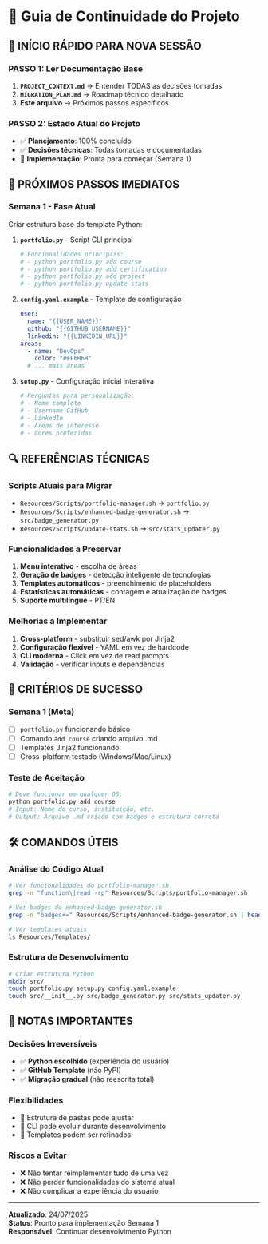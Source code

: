 # 📖 Guia de Continuidade do Projeto

## 🎯 INÍCIO RÁPIDO PARA NOVA SESSÃO

### **PASSO 1: Ler Documentação Base**
1. **`PROJECT_CONTEXT.md`** → Entender TODAS as decisões tomadas
2. **`MIGRATION_PLAN.md`** → Roadmap técnico detalhado  
3. **Este arquivo** → Próximos passos específicos

### **PASSO 2: Estado Atual do Projeto**
- ✅ **Planejamento**: 100% concluído
- ✅ **Decisões técnicas**: Todas tomadas e documentadas
- 🔄 **Implementação**: Pronta para começar (Semana 1)

## 🚀 PRÓXIMOS PASSOS IMEDIATOS

### **Semana 1 - Fase Atual**
Criar estrutura base do template Python:

1. **`portfolio.py`** - Script CLI principal
   ```python
   # Funcionalidades principais:
   # - python portfolio.py add course
   # - python portfolio.py add certification  
   # - python portfolio.py add project
   # - python portfolio.py update-stats
   ```

2. **`config.yaml.example`** - Template de configuração
   ```yaml
   user:
     name: "{{USER_NAME}}"
     github: "{{GITHUB_USERNAME}}"
     linkedin: "{{LINKEDIN_URL}}"
   areas:
     - name: "DevOps" 
       color: "#FF6B6B"
     # ... mais áreas
   ```

3. **`setup.py`** - Configuração inicial interativa
   ```python
   # Perguntas para personalização:
   # - Nome completo
   # - Username GitHub
   # - LinkedIn
   # - Áreas de interesse
   # - Cores preferidas
   ```

## 🔍 REFERÊNCIAS TÉCNICAS

### **Scripts Atuais para Migrar**
- `Resources/Scripts/portfolio-manager.sh` → `portfolio.py`
- `Resources/Scripts/enhanced-badge-generator.sh` → `src/badge_generator.py`
- `Resources/Scripts/update-stats.sh` → `src/stats_updater.py`

### **Funcionalidades a Preservar**
1. **Menu interativo** - escolha de áreas
2. **Geração de badges** - detecção inteligente de tecnologias
3. **Templates automáticos** - preenchimento de placeholders
4. **Estatísticas automáticas** - contagem e atualização de badges
5. **Suporte multilíngue** - PT/EN

### **Melhorias a Implementar**
1. **Cross-platform** - substituir sed/awk por Jinja2
2. **Configuração flexível** - YAML em vez de hardcode
3. **CLI moderna** - Click em vez de read prompts
4. **Validação** - verificar inputs e dependências

## 🎯 CRITÉRIOS DE SUCESSO

### **Semana 1 (Meta)**
- [ ] `portfolio.py` funcionando básico
- [ ] Comando `add course` criando arquivo .md
- [ ] Templates Jinja2 funcionando
- [ ] Cross-platform testado (Windows/Mac/Linux)

### **Teste de Aceitação**
```bash
# Deve funcionar em qualquer OS:
python portfolio.py add course
# Input: Nome do curso, instituição, etc.
# Output: Arquivo .md criado com badges e estrutura correta
```

## 🛠️ COMANDOS ÚTEIS

### **Análise do Código Atual**
```bash
# Ver funcionalidades do portfolio-manager.sh
grep -n "function\|read -rp" Resources/Scripts/portfolio-manager.sh

# Ver badges do enhanced-badge-generator.sh  
grep -n "badges+=" Resources/Scripts/enhanced-badge-generator.sh | head -20

# Ver templates atuais
ls Resources/Templates/
```

### **Estrutura de Desenvolvimento**
```bash
# Criar estrutura Python
mkdir src/
touch portfolio.py setup.py config.yaml.example
touch src/__init__.py src/badge_generator.py src/stats_updater.py
```

## 📝 NOTAS IMPORTANTES

### **Decisões Irreversíveis**
- ✅ **Python escolhido** (experiência do usuário)
- ✅ **GitHub Template** (não PyPI)
- ✅ **Migração gradual** (não reescrita total)

### **Flexibilidades**
- 🔄 Estrutura de pastas pode ajustar
- 🔄 CLI pode evoluir durante desenvolvimento
- 🔄 Templates podem ser refinados

### **Riscos a Evitar**
- ❌ Não tentar reimplementar tudo de uma vez
- ❌ Não perder funcionalidades do sistema atual
- ❌ Não complicar a experiência do usuário

---
**Atualizado**: 24/07/2025  
**Status**: Pronto para implementação Semana 1  
**Responsável**: Continuar desenvolvimento Python
